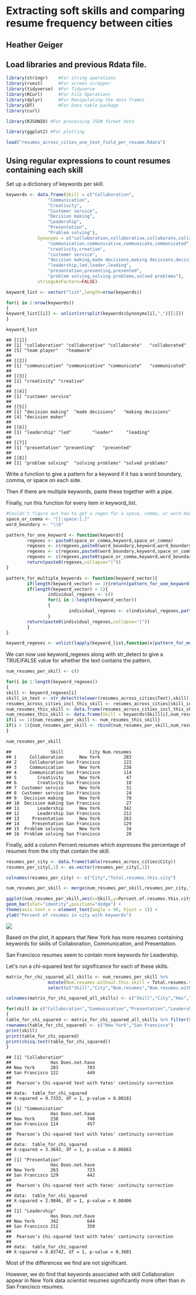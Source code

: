 
Extracting soft skills and comparing resume frequency between cities
====================================================================

Heather Geiger
--------------

Load libraries and previous Rdata file.
---------------------------------------

``` r
library(stringr)    #For string operations
library(rvest)      #For screen scrapper
library(tidyverse)  #For Tidyverse
library(RCurl)      #For File Operations
library(dplyr)      #For Manipulating the data frames
library(DT)         #For Data table package
library(curl)

library(RJSONIO) #For processing JSON format data

library(ggplot2) #For plotting
```

``` r
load("resumes_across_cities_one_text_field_per_resume.Rdata")
```

Using regular expressions to count resumes containing each skill
----------------------------------------------------------------

Set up a dictionary of keywords per skill.

``` r
keywords <- data.frame(Skill = c("Collaboration",
                "Communication",
                "Creativity",
                "Customer service",
                "Decision making",
                "Leadership",
                "Presentation",
                "Problem solving"),
            Synonyms = c("collaboration,collaborative,collaborate,collaborated,team player,teamwork",
                "communication,communicative,communicate,communicated",
                "creativity,creative",
                "customer service",
                "decision making,made decisions,making decisions,decision maker",
                "leadership,led,leader,leading",
                "presentation,presenting,presented",
                "problem solving,solving problems,solved problems"),
            stringsAsFactors=FALSE)

keyword_list <- vector("list",length=nrow(keywords))

for(i in 1:nrow(keywords))
{
keyword_list[[i]] <- unlist(strsplit(keywords$Synonyms[i],",")[[1]])
}

keyword_list
```

    ## [[1]]
    ## [1] "collaboration" "collaborative" "collaborate"   "collaborated" 
    ## [5] "team player"   "teamwork"     
    ## 
    ## [[2]]
    ## [1] "communication" "communicative" "communicate"   "communicated" 
    ## 
    ## [[3]]
    ## [1] "creativity" "creative"  
    ## 
    ## [[4]]
    ## [1] "customer service"
    ## 
    ## [[5]]
    ## [1] "decision making"  "made decisions"   "making decisions"
    ## [4] "decision maker"  
    ## 
    ## [[6]]
    ## [1] "leadership" "led"        "leader"     "leading"   
    ## 
    ## [[7]]
    ## [1] "presentation" "presenting"   "presented"   
    ## 
    ## [[8]]
    ## [1] "problem solving"  "solving problems" "solved problems"

Write a function to give a pattern for a keyword if it has a word boundary, comma, or space on each side.

Then if there are multiple keywords, paste these together with a pipe.

Finally, run this function for every item in keyword\_list.

``` r
#Couldn't figure out how to get a regex for a space, comma, or word boundary. However did get one that can get either a space or comma.
space_or_comma <- "[[:space:],]"
word_boundary <- "\\b"

pattern_for_one_keyword <- function(keyword){
        regexes <- paste0(space_or_comma,keyword,space_or_comma)
        regexes <- c(regexes,paste0(word_boundary,keyword,word_boundary))
        regexes <- c(regexes,paste0(word_boundary,keyword,space_or_comma))
        regexes <- c(regexes,paste0(space_or_comma,keyword,word_boundary))
        return(paste0(regexes,collapse="|"))
}

pattern_for_multiple_keywords <- function(keyword_vector){
        if(length(keyword_vector) == 1){return(pattern_for_one_keyword(keyword_vector))}
        if(length(keyword_vector) > 1){
                individual_regexes <- c()
                for(i in 1:length(keyword_vector))
                {
                        individual_regexes <- c(individual_regexes,pattern_for_one_keyword(keyword_vector[i]))
                }
        return(paste0(individual_regexes,collapse="|")) 
        }
}

keyword_regexes <- unlist(lapply(keyword_list,function(x)pattern_for_multiple_keywords(x)))
```

We can now use keyword\_regexes along with str\_detect to give a TRUE/FALSE value for whether the text contains the pattern.

``` r
num_resumes_per_skill <- c()

for(i in 1:length(keyword_regexes))
{
skill <- keyword_regexes[i]
skill_in_text <- str_detect(tolower(resumes_across_cities$Text),skill)
resumes_across_cities_incl_this_skill <- resumes_across_cities[skill_in_text,]
num_resumes_this_skill <- data.frame(resumes_across_cities_incl_this_skill %>% group_by(City) %>% summarize(Num.resumes = n()),stringsAsFactors=FALSE)
num_resumes_this_skill <- data.frame(Skill = keywords$Skill[i],num_resumes_this_skill,stringsAsFactors=FALSE)
if(i == 1){num_resumes_per_skill <- num_resumes_this_skill}
if(i > 1){num_resumes_per_skill <- rbind(num_resumes_per_skill,num_resumes_this_skill)}
}

num_resumes_per_skill
```

    ##               Skill          City Num.resumes
    ## 1     Collaboration      New York         283
    ## 2     Collaboration San Francisco         122
    ## 3     Communication      New York         238
    ## 4     Communication San Francisco         114
    ## 5        Creativity      New York          47
    ## 6        Creativity San Francisco          18
    ## 7  Customer service      New York          31
    ## 8  Customer service San Francisco          24
    ## 9   Decision making      New York          70
    ## 10  Decision making San Francisco          27
    ## 11       Leadership      New York         342
    ## 12       Leadership San Francisco         212
    ## 13     Presentation      New York         263
    ## 14     Presentation San Francisco         129
    ## 15  Problem solving      New York          34
    ## 16  Problem solving San Francisco          20

Finally, add a column Percent.resumes which expresses the percentage of resumes from the city that contain the skill.

``` r
resumes_per_city <- data.frame(table(resumes_across_cities$City))
resumes_per_city[,1] <- as.vector(resumes_per_city[,1])

colnames(resumes_per_city) <- c("City","Total.resumes.this.city")

num_resumes_per_skill <- merge(num_resumes_per_skill,resumes_per_city,"City") %>% mutate(Percent.of.resumes.this.city = round(Num.resumes*100/Total.resumes.this.city,digits=2))

ggplot(num_resumes_per_skill,aes(x=Skill,y=Percent.of.resumes.this.city,fill=City)) + 
geom_bar(stat="identity",position="dodge") + 
theme(axis.text.x = element_text(angle = 90, hjust = 1)) +
ylab("Percent of resumes in city with keywords")
```

![](indeed_resume_data_frame_skill_grep_and_analysis_soft_skills_files/figure-markdown_github/unnamed-chunk-7-1.png)

Based on the plot, it appears that New York has more resumes containing keywords for skills of Collaboration, Communication, and Presentation.

San Francisco resumes seem to contain more keywords for Leadership.

Let's run a chi-squared test for significance for each of these skills.

``` r
matrix_for_chi_squared_all_skills <- num_resumes_per_skill %>%
                mutate(Num.resumes.without.this.skill = Total.resumes.this.city - Num.resumes) %>%
                select(c("Skill","City","Num.resumes","Num.resumes.without.this.skill"))

colnames(matrix_for_chi_squared_all_skills) <- c("Skill","City","Has","Does.not.have")

for(skill in c("Collaboration","Communication","Presentation","Leadership"))
{
table_for_chi_squared <- matrix_for_chi_squared_all_skills %>% filter(Skill == skill) %>% select(c("Has","Does.not.have"))
rownames(table_for_chi_squared) <- c("New York","San Francisco")
print(skill)
print(table_for_chi_squared)
print(chisq.test(table_for_chi_squared))
}
```

    ## [1] "Collaboration"
    ##               Has Does.not.have
    ## New York      283           703
    ## San Francisco 122           449
    ## 
    ##  Pearson's Chi-squared test with Yates' continuity correction
    ## 
    ## data:  table_for_chi_squared
    ## X-squared = 9.7333, df = 1, p-value = 0.00181
    ## 
    ## [1] "Communication"
    ##               Has Does.not.have
    ## New York      238           748
    ## San Francisco 114           457
    ## 
    ##  Pearson's Chi-squared test with Yates' continuity correction
    ## 
    ## data:  table_for_chi_squared
    ## X-squared = 3.3643, df = 1, p-value = 0.06663
    ## 
    ## [1] "Presentation"
    ##               Has Does.not.have
    ## New York      263           723
    ## San Francisco 129           442
    ## 
    ##  Pearson's Chi-squared test with Yates' continuity correction
    ## 
    ## data:  table_for_chi_squared
    ## X-squared = 2.9846, df = 1, p-value = 0.08406
    ## 
    ## [1] "Leadership"
    ##               Has Does.not.have
    ## New York      342           644
    ## San Francisco 212           359
    ## 
    ##  Pearson's Chi-squared test with Yates' continuity correction
    ## 
    ## data:  table_for_chi_squared
    ## X-squared = 0.83742, df = 1, p-value = 0.3601

Most of the differences we find are not significant.

However, we do find that keywords associated with skill Collaboration appear in New York data scientist resumes significantly more often than in San Francisco resumes.
